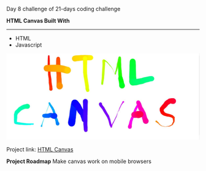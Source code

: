 Day 8 challenge of 21-days coding challenge

**HTML Canvas Built With**
****

* HTML
* Javascript

![Day 8 Challenge](./htmlcanvas.jpg "HTML Canvas")

Project link: [HTML Canvas](https://smtoyedeji.github.io/javascript21-8.github.io/)

**Project Roadmap**
Make canvas work on mobile browsers